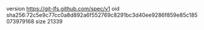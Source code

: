 version https://git-lfs.github.com/spec/v1
oid sha256:72c5e9c77cc0a8d892a6f552769c8291bc3d40ee9286f859e85c185073979168
size 21339
